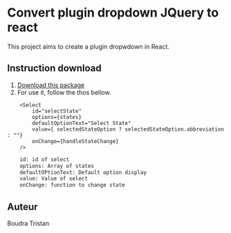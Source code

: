 # Convert plugin dropdown JQuery to react

This project aims to create a plugin dropwdown in React.

## Instruction download

1. [Download this package](https://www.npmjs.com/package/hrnet_plugin_boudra_tristan)
2. For use it, follow the thos bellow.

```tsx
    <Select
        id="selectState"
        options={states}
        defaultOptionText="Select State"
        value={ selectedStateOption ? selectedStateOption.abbreviation : ""}
        onChange={handleStateChange}
    />
```
```bash
    id: id of select
    options: Array of states
    defaultOPtionText: Default option display
    value: Value of select
    onChange: function to change state
```

## Auteur

Boudra Tristan
